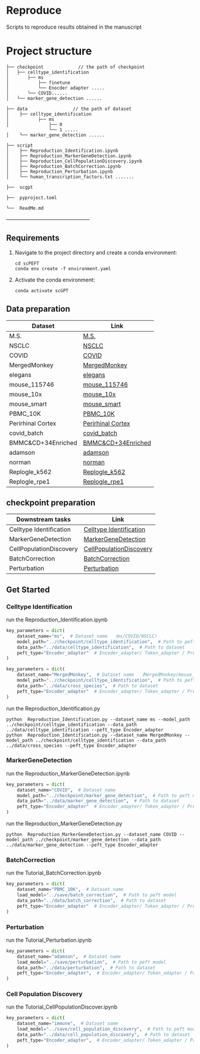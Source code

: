 # Reproduce

Scripts to reproduce results obtained in the manuscript

# Project structure

    ├── checkpoint             // the path of checkpoint
    │   ├── celltype_identification    
    │       ├── ms
    │           ├── finetune
    │           └── Enocder adapter .....
    │       └── COVID......
    │   └── marker_gene_detection ......
    
    ├── data                 // the path of dataset
    │    ├── celltype_identification       
    │           ├── ms
    │               ├── 0
                    └── 1 .....
    │    └── marker_gene_detection ......
    
    ├── script              
    │    ├── Reproduction_Identification.ipynb
    │    ├── Reproduction_MarkerGeneDetection.ipynb
    │    ├── Reproduction_CellPopulationDiscovery.ipynb
    │    ├── Reproduction_BatchCorrection.ipynb
    │    ├── Reproduction_Perturbation.ipynb
    │    └── human_transcription_factors.txt .......
    
    ├──  scgpt      
    
    ├──  pyproject.toml
    
    └──  ReadMe.md                  

————————————————

## Requirements

1. Navigate to the project directory and create a conda environment:
    ```shell
    cd scPEFT
    conda env create -f environment.yaml
    ```
2. Activate the conda environment:
    ```shell
    conda activate scGPT
    ```

## Data preparation

| Dataset       | Link                                                                                                                                                                             |
|---------------|----------------------------------------------------------------------------------------------------------------------------------------------------------------------------------|
| M.S.          | [M.S.](https://mailmissouri-my.sharepoint.com/personal/hefe_umsystem_edu/_layouts/15/onedrive.aspx?ga=1&id=%2Fpersonal%2Fhefe%5Fumsystem%5Fedu%2FDocuments%2FscPEFT%5Fdatasets%2Fcelltype%5Fidentification%2Fms) |
| NSCLC         | [NSCLC](https://mailmissouri-my.sharepoint.com/personal/hefe_umsystem_edu/_layouts/15/onedrive.aspx?ga=1&id=%2Fpersonal%2Fhefe%5Fumsystem%5Fedu%2FDocuments%2FscPEFT%5Fdatasets%2Fcelltype%5Fidentification%2FNSCLC) |
| COVID         | [COVID](https://mailmissouri-my.sharepoint.com/personal/hefe_umsystem_edu/_layouts/15/onedrive.aspx?ga=1&id=%2Fpersonal%2Fhefe%5Fumsystem%5Fedu%2FDocuments%2FscPEFT%5Fdatasets%2Fcelltype%5Fidentification%2FCOVID) |
| MergedMonkey  | [MergedMonkey](https://mailmissouri-my.sharepoint.com/personal/hefe_umsystem_edu/_layouts/15/onedrive.aspx?ga=1&id=%2Fpersonal%2Fhefe%5Fumsystem%5Fedu%2FDocuments%2FscPEFT%5Fdatasets%2Fcross%5Fspecies%2FMergedMonkey) |
| elegans       | [elegans](https://mailmissouri-my.sharepoint.com/personal/hefe_umsystem_edu/_layouts/15/onedrive.aspx?ga=1&id=%2Fpersonal%2Fhefe%5Fumsystem%5Fedu%2FDocuments%2FscPEFT%5Fdatasets%2Fcross%5Fspecies%2Felegans) |
| mouse_115746  | [mouse_115746](https://mailmissouri-my.sharepoint.com/personal/hefe_umsystem_edu/_layouts/15/onedrive.aspx?ga=1&id=%2Fpersonal%2Fhefe%5Fumsystem%5Fedu%2FDocuments%2FscPEFT%5Fdatasets%2Fcross%5Fspecies%2Fmouse%5F115746) |
| mouse_10x     | [mouse_10x](https://mailmissouri-my.sharepoint.com/personal/hefe_umsystem_edu/_layouts/15/onedrive.aspx?ga=1&id=%2Fpersonal%2Fhefe%5Fumsystem%5Fedu%2FDocuments%2FscPEFT%5Fdatasets%2Fcross%5Fspecies%2Fmouse%5F10x) |
| mouse_smart   | [mouse_smart](https://mailmissouri-my.sharepoint.com/personal/hefe_umsystem_edu/_layouts/15/onedrive.aspx?ga=1&id=%2Fpersonal%2Fhefe%5Fumsystem%5Fedu%2FDocuments%2FscPEFT%5Fdatasets%2Fcross%5Fspecies%2Fmouse%5Fsmart) |
| PBMC_10K      | [PBMC_10K](https://mailmissouri-my.sharepoint.com/:u:/r/personal/hefe_umsystem_edu/Documents/scPEFT_datasets/batch_correction/PBMC_10K.h5ad?csf=1&web=1&e=S7rEMp) |
| Perirhinal Cortex | [Perirhinal Cortex](https://mailmissouri-my.sharepoint.com/:u:/r/personal/hefe_umsystem_edu/Documents/scPEFT_datasets/batch_correction/Perirhinal%20Cortex.h5ad?csf=1&web=1&e=uJmNcg) |
| covid_batch | [covid_batch](https://mailmissouri-my.sharepoint.com/:u:/r/personal/hefe_umsystem_edu/Documents/scPEFT_datasets/batch_correction/covid_subsampled.h5ad?csf=1&web=1&e=XwYAZJ) |
| BMMC&CD+34Enriched | [BMMC&CD+34Enriched](https://mailmissouri-my.sharepoint.com/:u:/r/personal/hefe_umsystem_edu/Documents/scPEFT_datasets/cell_population_discovery/immune.h5ad?csf=1&web=1&e=cUcHrK) |
| adamson       | [adamson](https://mailmissouri-my.sharepoint.com/:f:/r/personal/hefe_umsystem_edu/Documents/scPEFT_datasets/perturbation/adamson?csf=1&web=1&e=PzTR8l) |
| norman        | [norman](https://mailmissouri-my.sharepoint.com/:f:/r/personal/hefe_umsystem_edu/Documents/scPEFT_datasets/perturbation/norman?csf=1&web=1&e=IEJ3ZF) |
| Replogle_k562 | [Replogle_k562](https://mailmissouri-my.sharepoint.com/:f:/r/personal/hefe_umsystem_edu/Documents/scPEFT_checkpoints/perturbation/replogle_k562_essential?csf=1&web=1&e=crrxnh) |
| Replogle_rpe1 | [Replogle_rpe1](https://mailmissouri-my.sharepoint.com/:f:/r/personal/hefe_umsystem_edu/Documents/scPEFT_checkpoints/perturbation/replogle_rpe1_essential?csf=1&web=1&e=hlvQs9) |

## checkpoint preparation

| Downstream tasks        | Link                                                                                                                                                                                                                                  |
|-------------------------|---------------------------------------------------------------------------------------------------------------------------------------------------------------------------------------------------------------------------------------|
| Celltype Identification | [Celltype Identification](https://mailmissouri-my.sharepoint.com/personal/hefe_umsystem_edu/_layouts/15/onedrive.aspx?ga=1&id=%2Fpersonal%2Fhefe%5Fumsystem%5Fedu%2FDocuments%2FscPEFT%5Fcheckpoints%2Fcelltype%5Fidentification)     |
| MarkerGeneDetection     | [MarkerGeneDetection](https://mailmissouri-my.sharepoint.com/personal/hefe_umsystem_edu/_layouts/15/onedrive.aspx?ga=1&id=%2Fpersonal%2Fhefe%5Fumsystem%5Fedu%2FDocuments%2FscPEFT%5Fcheckpoints%2Fmarker%5Fgene%5Fdetection)         |
| CellPopulationDiscovery | [CellPopulationDiscovery](https://mailmissouri-my.sharepoint.com/personal/hefe_umsystem_edu/_layouts/15/onedrive.aspx?ga=1&id=%2Fpersonal%2Fhefe%5Fumsystem%5Fedu%2FDocuments%2FscPEFT%5Fcheckpoints%2Fcell%5Fpopulation%5Fdiscovery) |
| BatchCorrection         | [BatchCorrection](https://mailmissouri-my.sharepoint.com/personal/hefe_umsystem_edu/_layouts/15/onedrive.aspx?ga=1&id=%2Fpersonal%2Fhefe%5Fumsystem%5Fedu%2FDocuments%2FscPEFT%5Fcheckpoints%2Fperturbation)                          |
| Perturbation            | [Perturbation](https://mailmissouri-my.sharepoint.com/personal/hefe_umsystem_edu/_layouts/15/onedrive.aspx?ga=1&id=%2Fpersonal%2Fhefe%5Fumsystem%5Fedu%2FDocuments%2FscPEFT%5Fcheckpoints%2Fbatch%5Fcorrection)                       |

## Get Started

### Celltype Identification

run the Reproduction_Identification.ipynb

```python
key_parameters = dict(
    dataset_name="ms",  # Dataset name  （ms/COVID/NSCLC)
    model_path="../checkpoint/celltype_identification",  # Path to peft model
    data_path="../data/celltype_identification",  # Path to dataset
    peft_type="Encoder_adapter"  # Encoder_adapter/ Token_adapter / Prefix / LoRA / finetune
)

key_parameters = dict(
    dataset_name="MergedMonkey",  # Dataset name  （MergedMonkey/mouse_115746/mouse_10x/mouse_smart/elegans）
    model_path="../checkpoint/celltype_identification",  # Path to peft model
    data_path="../data/cross_species",  # Path to dataset
    peft_type="Encoder_adapter"  # Encoder_adapter/ Token_adapter / Prefix / LoRA / finetune
)
```
run the Reproduction_Identification.py
```
python  Reproduction_Identification.py --dataset_name ms --model_path ../checkpoint/celltype_identification --data_path ../data/celltype_identification --peft_type Encoder_adapter
python  Reproduction_Identification.py --dataset_name MergedMonkey --model_path ../checkpoint/celltype_identification --data_path ../data/cross_species --peft_type Encoder_adapter

```
### MarkerGeneDetection

run the Reproduction_MarkerGeneDetection.ipynb

```python
key_parameters = dict(
    dataset_name="COVID",  # Dataset name
    model_path="../checkpoint/marker_gene_detection",  # Path to peft model
    data_path="../data/marker_gene_detection",  # Path to dataset
    peft_type="Encoder_adapter"  # Encoder_adapter/ Token_adapter / Prefix / LoRA / finetune
)
```
run the Reproduction_MarkerGeneDetection.py
```
python  Reproduction_MarkerGeneDetection.py --dataset_name COVID --model_path ../checkpoint/marker_gene_detection --data_path ../data/marker_gene_detection --peft_type Encoder_adapter
```
### BatchCorrection

run the Tutorial_BatchCorrection.ipynb

```python
key_parameters = dict(
    dataset_name="PBMC_10K",  # Dataset name
    load_model="../save/batch_correction",  # Path to peft model
    data_path="../data/batch_correction",  # Path to dataset
    peft_type="Encoder_adapter"  # Encoder_adapter/ Token_adapter / Prefix / LoRA / finetune
)
```

### Perturbation

run the Tutorial_Perturbation.ipynb

```python
key_parameters = dict(
    dataset_name="adamson",  # Dataset name
    load_model="../save/perturbation",  # Path to peft model
    data_path="../data/perturbation",  # Path to dataset
    peft_type="Encoder_adapter",  # Encoder_adapter/ Token_adapter / Prefix / LoRA / finetune
)
```

### Cell Population Discovery

run the Tutorial_CellPopulationDiscover.ipynb

```python
key_parameters = dict(
    dataset_name="immune",  # Dataset name
    load_model="../save/cell_population_discovery",  # Path to peft model
    data_path="../data/cell_population_discovery",  # Path to dataset
    peft_type="Encoder_adapter",  # Encoder_adapter/ Token_adapter / Prefix / LoRA / finetune
)
```
